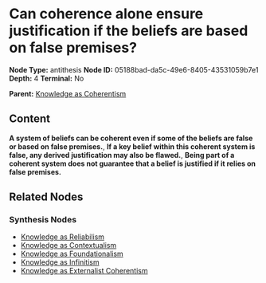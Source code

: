 # Can coherence alone ensure justification if the beliefs are based on false premises?

**Node Type:** antithesis
**Node ID:** 05188bad-da5c-49e6-8405-43531059b7e1
**Depth:** 4
**Terminal:** No

**Parent:** [Knowledge as Coherentism](knowledge-as-coherentism-synthesis-3e22a6fc-751c-493f-aaa7-ce6483db5c76.md)

## Content

**A system of beliefs can be coherent even if some of the beliefs are false or based on false premises.**, **If a key belief within this coherent system is false, any derived justification may also be flawed.**, **Being part of a coherent system does not guarantee that a belief is justified if it relies on false premises.**

## Related Nodes

### Synthesis Nodes

- [Knowledge as Reliabilism](knowledge-as-reliabilism-synthesis-145d2bf1-e3d1-42e3-a0ef-3dc2ce55a08c.md)
- [Knowledge as Contextualism](knowledge-as-contextualism-synthesis-2afea227-4680-4f19-9b9d-6db8c8a4b68a.md)
- [Knowledge as Foundationalism](knowledge-as-foundationalism-synthesis-ef789dee-790c-4c66-9c11-9fdc7d57a0b6.md)
- [Knowledge as Infinitism](knowledge-as-infinitism-synthesis-8457ece2-2ea9-4f55-bf5b-e32b53be7246.md)
- [Knowledge as Externalist Coherentism](knowledge-as-externalist-coherentism-synthesis-97d07daa-3feb-44f8-86c0-48044561285c.md)
